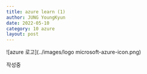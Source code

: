 ```yaml
---
title: azure learn (1)
author: JUNG YoungKyun
date: 2022-05-10
category: 10 azure
layout: post
---
```


![azure 로고](../images/logo microsoft-azure-icon.png)

작성중